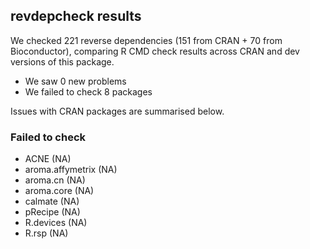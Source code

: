 ## revdepcheck results

We checked 221 reverse dependencies (151 from CRAN + 70 from Bioconductor), comparing R CMD check results across CRAN and dev versions of this package.

 * We saw 0 new problems
 * We failed to check 8 packages

Issues with CRAN packages are summarised below.

### Failed to check

* ACNE             (NA)
* aroma.affymetrix (NA)
* aroma.cn         (NA)
* aroma.core       (NA)
* calmate          (NA)
* pRecipe          (NA)
* R.devices        (NA)
* R.rsp            (NA)
